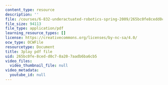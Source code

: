 ```yaml
---
content_type: resource
description: ''
file: /courses/6-832-underactuated-robotics-spring-2009/265bc0fe8cedd0c78a207aadb6ba6cb5_7la43dvoLh0.pdf
file_size: 94113
file_type: application/pdf
learning_resource_types: []
license: https://creativecommons.org/licenses/by-nc-sa/4.0/
ocw_type: OCWFile
resourcetype: Document
title: 3play pdf file
uid: 265bc0fe-8ced-d0c7-8a20-7aadb6ba6cb5
video_files:
  video_thumbnail_file: null
video_metadata:
  youtube_id: null
---
```


